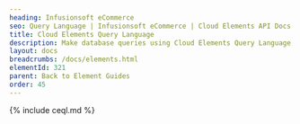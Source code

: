 ```yaml
---
heading: Infusionsoft eCommerce
seo: Query Language | Infusionsoft eCommerce | Cloud Elements API Docs
title: Cloud Elements Query Language
description: Make database queries using Cloud Elements Query Language.
layout: docs
breadcrumbs: /docs/elements.html
elementId: 321
parent: Back to Element Guides
order: 45
---
```


{% include ceql.md %}
